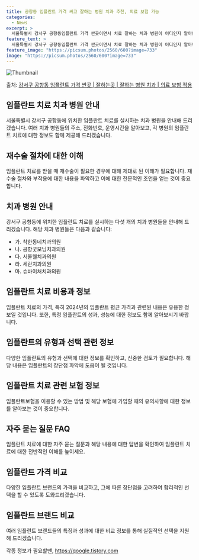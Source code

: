 ```yaml
---
title: 공항동 임플란트 가격 싸고 잘하는 병원 치과 추천, 의료 보험 가능
categories:
  - News
excerpt: >
  서울특별시 강서구 공항동임플란트 가격 싼곳이면서 치료 잘하는 치과 병원이 어디인지 알아보도록 하겠습니다. 서울특별시 강서구 공항동에 위치한 착한동네치과의원 공항굿모닝치과의원 서울웰치과의원 세란치과의원 슈바이처치과의원 순서대로 안내 드리며, 임플란트 치료시 신경써야 할 부분 또한 같이 공유 드리겠습니다.2024년 임플란트 가격 살펴보기 👈 클릭임플란트 평균 가격착한동네치과의원표 내에 있는 전화 번호를 클릭 하시면 착한동네치과의원로 바로 전화 연결 됩니다.분류주소전화번호치과의원서울특별시 강서구 공항대로 38, 5, 6층 (공항동)📞02-2665-2722로 전화하기착한동네치과의원 위치 확인하기 👈 클릭요일운영시간월요일09:30~18:30화요일09:30~18:30수요일09:30~..
feature_text: >
  서울특별시 강서구 공항동임플란트 가격 싼곳이면서 치료 잘하는 치과 병원이 어디인지 알아보도록 하겠습니다. 서울특별시 강서구 공항동에 위치한 착한동네치과의원 공항굿모닝치과의원 서울웰치과의원 세란치과의원 슈바이처치과의원 순서대로 안내 드리며, 임플란트 치료시 신경써야 할 부분 또한 같이 공유 드리겠습니다.2024년 임플란트 가격 살펴보기 👈 클릭임플란트 평균 가격착한동네치과의원표 내에 있는 전화 번호를 클릭 하시면 착한동네치과의원로 바로 전화 연결 됩니다.분류주소전화번호치과의원서울특별시 강서구 공항대로 38, 5, 6층 (공항동)📞02-2665-2722로 전화하기착한동네치과의원 위치 확인하기 👈 클릭요일운영시간월요일09:30~18:30화요일09:30~18:30수요일09:30~..
feature_image: "https://picsum.photos/2560/600?image=733"
image: "https://picsum.photos/2560/600?image=733"
---
```


![Thumbnail](https://img1.daumcdn.net/thumb/R800x0/?scode=mtistory2&fname=https%3A%2F%2Fblog.kakaocdn.net%2Fdn%2FLoSOe%2FbtsG0wbwWU8%2FwTwKhjDy58ZKHMKXjQVIr1%2Fimg.webp)

<p>출처: <a href="https://qoogle.tistory.com/6650" rel="dofollow">강서구 공항동 임플란트 가격 싼곳 | 잘하는곳 | 잘하는 병원 치과 | 의료 보험 적용</a> </p>

## 임플란트 치료 치과 병원 안내

서울특별시 강서구 공항동에 위치한 임플란트 치료를 실시하는 치과 병원을 안내해 드리겠습니다. 여러 치과 병원들의 주소, 전화번호, 운영시간을
알아보고, 각 병원의 임플란트 치료에 대한 정보도 함께 제공해 드리겠습니다.

## 재수술 절차에 대한 이해

임플란트 치료를 받을 때 재수술이 필요한 경우에 대해 제대로 된 이해가 필요합니다. 재수술 절차와 부작용에 대한 내용을 파악하고 이에 대한
전문적인 조언을 얻는 것이 중요합니다.

## 치과 병원 안내

강서구 공항동에 위치한 임플란트 치료를 실시하는 다섯 개의 치과 병원들을 안내해 드리겠습니다. 해당 치과 병원들은 다음과 같습니다:

  * 가. 착한동네치과의원
  * 나. 공항굿모닝치과의원
  * 다. 서울웰치과의원
  * 라. 세란치과의원
  * 마. 슈바이처치과의원

## 임플란트 치료 비용과 정보

임플란트 치료의 가격, 특히 2024년의 임플란트 평균 가격과 관련된 내용은 유용한 정보일 것입니다. 또한, 특정 임플란트의 성과, 성능에
대한 정보도 함께 알아보시기 바랍니다.

## 임플란트의 유형과 선택 관련 정보

다양한 임플란트의 유형과 선택에 대한 정보를 확인하고, 신중한 검토가 필요합니다. 해당 내용은 임플란트의 장단점 파악에 도움이 될 것입니다.

## 임플란트 치료 관련 보험 정보

임플란트보험을 이용할 수 있는 방법 및 해당 보험에 가입할 때의 유의사항에 대한 정보를 알아보는 것이 중요합니다.

## 자주 묻는 질문 FAQ

임플란트 치료에 대한 자주 묻는 질문과 해당 내용에 대한 답변을 확인하여 임플란트 치료에 대한 전반적인 이해를 높이세요.

## 임플란트 가격 비교

다양한 임플란트 브랜드의 가격을 비교하고, 그에 따른 장단점을 고려하여 합리적인 선택을 할 수 있도록 도와드리겠습니다.

## 임플란트 브랜드 비교

여러 임플란트 브랜드들의 특징과 성과에 대한 비교 정보를 통해 실질적인 선택을 지원해 드리겠습니다.

 

각종 정보가 필요할땐, <a href="https://qoogle.tistory.com" rel="dofollow">https://qoogle.tistory.com</a>


